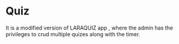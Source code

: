 # Quiz
It is a modified version of LARAQUIZ app , where the admin has the privileges to crud multiple quizes along with the timer.
